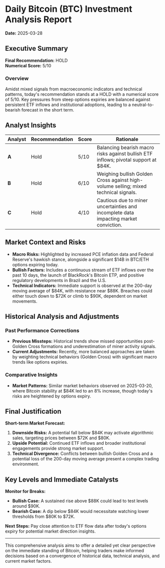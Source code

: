 # Daily Bitcoin (BTC) Investment Analysis Report  
**Date:** 2025-03-28  

## **Executive Summary**
**Final Recommendation:** HOLD  
**Numerical Score:** 5/10

### **Overview**
Amidst mixed signals from macroeconomic indicators and technical patterns, today's recommendation stands at a HOLD with a numerical score of 5/10. Key pressures from steep options expiries are balanced against persistent ETF inflows and institutional adoptions, leading to a neutral-to-bearish forecast in the short term. 

## Analyst Insights
| Analyst | Recommendation | Score | Rationale |
|---------|----------------|-------|-----------|
| **A**   | Hold           | 5/10  | Balancing bearish macro risks against bullish ETF inflows; pivotal support at $84K. |
| **B**   | Hold           | 6/10  | Weighing bullish Golden Cross against high-volume selling; mixed technical signals. |
| **C**   | Hold           | 4/10  | Cautious due to miner uncertainties and incomplete data impacting market conviction. |

## **Market Context and Risks**
- **Macro Risks:** Highlighted by increased PCE inflation data and Federal Reserve's hawkish stance, alongside a significant $14B in BTC/ETH options expiring today.
- **Bullish Factors:** Includes a continuous stream of ETF inflows over the past 10 days, the launch of BlackRock's Bitcoin ETP, and positive regulatory developments in Brazil and the U.S.
- **Technical Indicators:** Immediate support is observed at the 200-day moving average of $84K, with resistance near $88K. Breaches could either touch down to $72K or climb to $90K, dependent on market movements.

## **Historical Analysis and Adjustments**
### Past Performance Corrections
- **Previous Missteps:** Historical trends show missed opportunities post-Golden Cross formations and underestimation of miner activity signals.
- **Current Adjustments:** Recently, more balanced approaches are taken by weighting technical behaviors (Golden Cross) with significant macro trends like options expiries.

### Comparative Insights
- **Market Patterns:** Similar market behaviors observed on 2025-03-20, where Bitcoin stability at $84K led to an 8% increase, though today's risks are heightened by options expiry.

## **Final Justification**
**Short-term Market Forecast:**
1. **Downside Risks:** A potential fall below $84K may activate algorithmic sales, targeting prices between $72K and $80K.
2. **Upside Potential:** Continued ETF inflows and broader institutional engagements provide strong market support.
3. **Technical Divergence:** Conflicts between bullish Golden Cross and a potential loss of the 200-day moving average present a complex trading environment.

## **Key Levels and Immediate Catalysts**
**Monitor for Breaks:**
- **Bullish Case:** A sustained rise above $88K could lead to test levels around $90K.
- **Bearish Case:** A dip below $84K would necessitate watching lower thresholds from $80K to $72K.

**Next Steps:** Pay close attention to ETF flow data after today's options expiry for potential market direction insights.

---

This comprehensive analysis aims to offer a detailed yet clear perspective on the immediate standing of Bitcoin, helping traders make informed decisions based on a convergence of historical data, technical analysis, and current market factors.